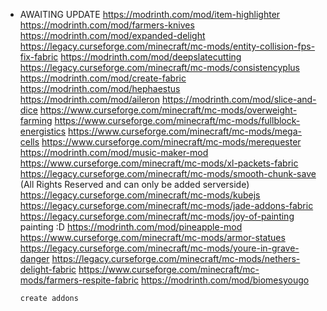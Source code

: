 -   AWAITING UPDATE
    https://modrinth.com/mod/item-highlighter
    https://modrinth.com/mod/farmers-knives
    https://modrinth.com/mod/expanded-delight
    https://legacy.curseforge.com/minecraft/mc-mods/entity-collision-fps-fix-fabric
    https://modrinth.com/mod/deepslatecutting
    https://legacy.curseforge.com/minecraft/mc-mods/consistencyplus
    https://modrinth.com/mod/create-fabric
    https://modrinth.com/mod/hephaestus
    https://modrinth.com/mod/aileron
    https://modrinth.com/mod/slice-and-dice
    https://www.curseforge.com/minecraft/mc-mods/overweight-farming
    https://www.curseforge.com/minecraft/mc-mods/fullblock-energistics
    https://www.curseforge.com/minecraft/mc-mods/mega-cells
    https://www.curseforge.com/minecraft/mc-mods/merequester
    https://modrinth.com/mod/music-maker-mod
    https://www.curseforge.com/minecraft/mc-mods/xl-packets-fabric
    https://legacy.curseforge.com/minecraft/mc-mods/smooth-chunk-save (All Rights Reserved and can only be added serverside)
    https://legacy.curseforge.com/minecraft/mc-mods/kubejs
    https://legacy.curseforge.com/minecraft/mc-mods/jade-addons-fabric
    https://legacy.curseforge.com/minecraft/mc-mods/joy-of-painting painting :D
    https://modrinth.com/mod/pineapple-mod
    https://www.curseforge.com/minecraft/mc-mods/armor-statues
    https://legacy.curseforge.com/minecraft/mc-mods/youre-in-grave-danger
    https://legacy.curseforge.com/minecraft/mc-mods/nethers-delight-fabric
    https://www.curseforge.com/minecraft/mc-mods/farmers-respite-fabric
    https://modrinth.com/mod/biomesyougo

        create addons
